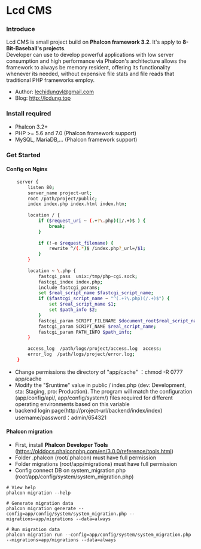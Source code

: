 Lcd CMS
=================
### Introduce
Lcd CMS is small project build on **Phalcon framework 3.2**. It's apply to **8-Bit-Baseball's projects**. <br/>
Developer can use to develop powerful applications with low server consumption and high performance via Phalcon's architecture allows the framework to always be memory resident, offering its functionality whenever its needed, without expensive file stats and file reads that traditional PHP frameworks employ.<br/>
* Author: lechidungvl@gmail.com<br/>
* Blog: http://lcdung.top

### Install required
* Phalcon 3.2+
* PHP >= 5.6 and 7.0 (Phalcon framework support)
* MySQL, MariaDB,... (Phalcon framework support)

### Get Started
#### Config on Nginx
```bash
	server {
	    listen 80;
	    server_name project-url;
	    root /path/project/public;
	    index index.php index.html index.htm;
	
	    location / {
	        if ($request_uri ~ (.+?\.php)(|/.+)$ ) {
	            break;
	        }
	
	        if (!-e $request_filename) {
	            rewrite ^/(.*)$ /index.php?_url=/$1;
	        }
	    }
	
	    location ~ \.php {
	        fastcgi_pass  unix:/tmp/php-cgi.sock;
	        fastcgi_index index.php;
	        include fastcgi_params;
	        set $real_script_name $fastcgi_script_name;
	        if ($fastcgi_script_name ~ "^(.+?\.php)(/.+)$") {
	            set $real_script_name $1;
	            set $path_info $2;
	        }
	        fastcgi_param SCRIPT_FILENAME $document_root$real_script_name;
	        fastcgi_param SCRIPT_NAME $real_script_name;
	        fastcgi_param PATH_INFO $path_info;
	    }
	
	    access_log  /path/logs/project/access.log  access;
	    error_log  /path/logs/project/error.log;
	}
```
* Change permissions the directory of "app/cache" ：chmod -R 0777 app/cache
* Modify the "$runtime" value in public / index.php (dev: Development, sta: Staging, pro: Production). The program will match the configuration (app/config/api/, app/config/system/) files required for different operating environments based on this variable
* backend login page(http://project-url/backend/index/index) username/password：admin/654321

#### Phalcon migration
* First, install **Phalcon Developer Tools** (https://olddocs.phalconphp.com/en/3.0.0/reference/tools.html)
* Folder .phalcon (root/.phalcon) must have full permission 
* Folder migrations (root/app/migrations) must have full permission
* Config connect DB on system_migration.php (root/app/config/system/system_migration.php)

```
# View help
phalcon migration --help

# Generate migration data
phalcon migration generate --config=app/config/system/system_migration.php --migrations=app/migrations --data=always

# Run migration data
phalcon migration run --config=app/config/system/system_migration.php --migrations=app/migrations --data=always
```
